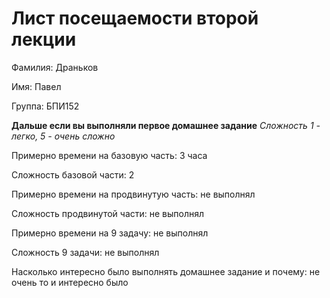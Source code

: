 # Лист посещаемости второй лекции

Фамилия: Драньков   

Имя: Павел

Группа: БПИ152

**Дальше если вы выполняли первое домашнее задание**
*Сложность 1 - легко, 5 - очень сложно*

Примерно времени на базовую часть: 3 часа

Сложность базовой части: 2

Примерно времени на продвинутую часть: не выполнял

Сложность продвинутой части: не выполнял

Примерно времени на 9 задачу: не выполнял

Сложность 9 задачи: не выполнял

Насколько интересно было выполнять домашнее задание и почему: не очень то и интересно было
